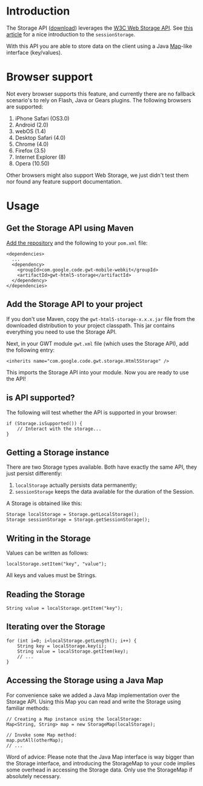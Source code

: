 # Introduction #
The Storage API ([download](http://code.google.com/p/gwt-mobile-webkit/downloads/list?q=label:API-Storage)) leverages the [W3C Web Storage API](http://www.w3.org/TR/webstorage/#storage). See [this article](http://www.nczonline.net/blog/2009/07/21/introduction-to-sessionstorage/) for a nice introduction to the `sessionStorage`.

With this API you are able to store data on the client using a Java [Map](http://java.sun.com/javase/6/docs/api/java/util/Map.html)-like interface (key/values).

# Browser support #
Not every browser supports this feature, and currently there are no fallback scenario's to rely on Flash, Java or Gears plugins. The following browsers are supported:

  1. iPhone Safari (OS3.0)
  1. Android (2.0)
  1. webOS (1.4)
  1. Desktop Safari (4.0)
  1. Chrome (4.0)
  1. Firefox (3.5)
  1. Internet Explorer (8)
  1. Opera (10.50)

Other browsers might also support Web Storage, we just didn't test them nor found any feature support documentation.

# Usage #
## Get the Storage API using Maven ##
[Add the repository](MavenUserGuide.md) and the following to your `pom.xml` file:

```
<dependencies>
  ...
  <dependency>
    <groupId>com.google.code.gwt-mobile-webkit</groupId>
    <artifactId>gwt-html5-storage</artifactId>
  </dependency>
</dependencies>
```

## Add the Storage API to your project ##
If you don't use Maven, copy the `gwt-html5-storage-x.x.x.jar` file from the downloaded distribution to your project classpath. This jar contains everything you need to use the Storage API.

Next, in your GWT module `gwt.xml` file (which uses the Storage API), add the following entry:
```
<inherits name="com.google.code.gwt.storage.Html5Storage" />
```
This imports the Storage API into your module. Now you are ready to use the API!

## is API supported? ##
The following will test whether the API is supported in your browser:
```
if (Storage.isSupported()) {
    // Interact with the storage...
}
```

## Getting a Storage instance ##
There are two Storage types available. Both have exactly the same API, they just persist differently:
  1. `localStorage` actually persists data permanently;
  1. `sessionStorage` keeps the data available for the duration of the Session.

A Storage is obtained like this:
```
Storage localStorage = Storage.getLocalStorage();
Storage sessionStorage = Storage.getSessionStorage();
```

## Writing in the Storage ##
Values can be written as follows:
```
localStorage.setItem("key", "value");
```
All keys and values must be Strings.

## Reading the Storage ##
```
String value = localStorage.getItem("key");
```

## Iterating over the Storage ##
```
for (int i=0; i<localStorage.getLength(); i++) {
    String key = localStorage.key(i);
    String value = localStorage.getItem(key);
    // ...
}
```

## Accessing the Storage using a Java Map ##
For convenience sake we added a Java Map implementation over the Storage API. Using this Map you can read and write the Storage using familiar methods:
```
// Creating a Map instance using the localStorage:
Map<String, String> map = new StorageMap(localStorage);

// Invoke some Map method:
map.putAll(otherMap);
// ...
```
Word of advice: Please note that the Java Map interface is way bigger than the Storage interface, and introducing the StorageMap to your code implies some overhead in accessing the Storage data. Only use the StorageMap if absolutely necessary.